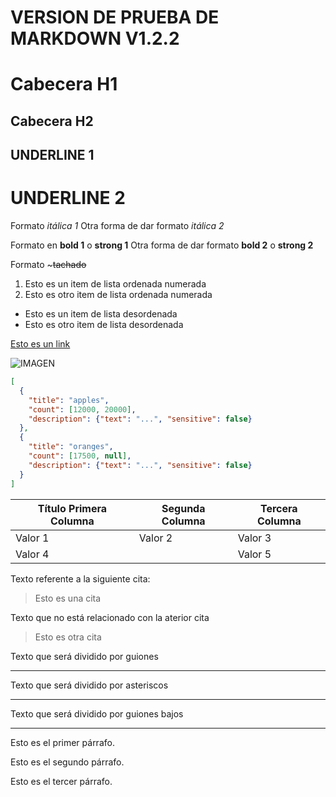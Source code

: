 
# VERSION DE PRUEBA DE MARKDOWN V1.2.2
# Cabecera H1
## Cabecera H2


UNDERLINE 1
------------

UNDERLINE 2
============

Formato *itálica 1*
Otra forma de dar formato _itálica 2_

Formato en **bold 1** o **strong 1**
Otra forma de dar formato  __bold 2__ o __strong 2__

Formato ~~~tachado~~ 

1.  Esto es un item de lista ordenada numerada
2.  Esto es otro item de lista ordenada numerada

-   Esto es un item de lista desordenada
-   Esto es otro item de lista desordenada


[Esto es un link](http://www.google.es)


![ IMAGEN ](https://image.flaticon.com/icons/png/512/23/23957.png)


```JSON		
[
  {
    "title": "apples",
    "count": [12000, 20000],
    "description": {"text": "...", "sensitive": false}
  },
  {
    "title": "oranges",
    "count": [17500, null],
    "description": {"text": "...", "sensitive": false}
  }
]


```


| Título Primera Columna | Segunda Columna | Tercera Columna |
| ---------------------- | --------------- | --------------- |
| Valor 1                |  Valor 2        | Valor 3         |
| Valor 4                |                 | Valor 5         |


Texto referente a la siguiente cita:
> Esto es una cita

Texto que no está relacionado con la aterior cita
> Esto es otra cita


Texto que será dividido por guiones

---
Texto que será dividido por asteriscos

***
Texto que será dividido por guiones bajos

___


Esto es el primer párrafo.

Esto es el segundo párrafo.

Esto es el tercer párrafo.
